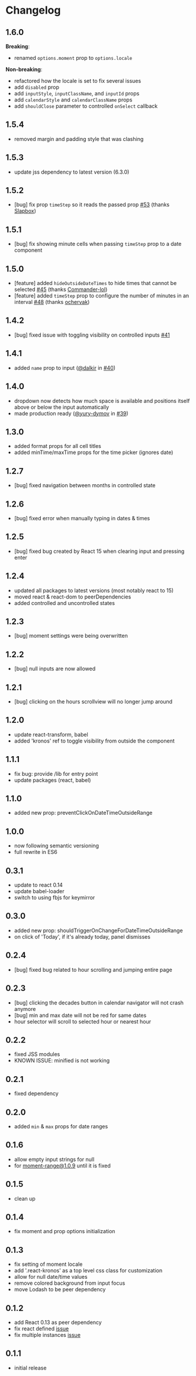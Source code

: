 Changelog
=========

## 1.6.0

**Breaking**:
- renamed `options.moment` prop to `options.locale`

**Non-breaking**:
- refactored how the locale is set to fix several issues
- add `disabled` prop
- add `inputStyle`, `inputClassName`, and `inputId` props
- add `calendarStyle` and `calendarClassName` props
- add `shouldClose` parameter to controlled `onSelect` callback

## 1.5.4

- removed margin and padding style that was clashing

## 1.5.3

- update jss dependency to latest version (6.3.0)

## 1.5.2

- [bug] fix prop `timeStep` so it reads the passed prop [#53](https://github.com/dubert/react-kronos/issues/53) (thanks [Slapbox](https://github.com/Slapbox))

## 1.5.1

- [bug] fix showing minute cells when passing `timeStep` prop to a date component

## 1.5.0

- [feature] added `hideOutsideDateTimes` to hide times that cannot be selected [#45](https://github.com/dubert/react-kronos/pull/45) (thanks [Commander-lol](https://github.com/Commander-lol))
- [feature] added `timeStep` prop to configure the number of minutes in an interval [#48](https://github.com/dubert/react-kronos/issues/48) (thanks [ochervak](https://github.com/ochervak))

## 1.4.2

- [bug] fixed issue with toggling visibility on controlled inputs [#41](https://github.com/dubert/react-kronos/issues/41)

## 1.4.1

- added `name` prop to input ([@dalkir](https://github.com/dalkir) in [#40](https://github.com/dubert/react-kronos/pull/40))

## 1.4.0

- dropdown now detects how much space is available and positions itself above or below the input automatically
- made production ready ([@yury-dymov](https://github.com/yury-dymov) in [#39](https://github.com/dubert/react-kronos/pull/39))

## 1.3.0

- added format props for all cell titles
- added minTime/maxTime props for the time picker (ignores date)

## 1.2.7

- [bug] fixed navigation between months in controlled state

## 1.2.6

- [bug] fixed error when manually typing in dates & times

## 1.2.5

- [bug] fixed bug created by React 15 when clearing input and pressing enter

## 1.2.4

- updated all packages to latest versions (most notably react to 15)
- moved react & react-dom to peerDependencies
- added controlled and uncontrolled states

## 1.2.3
- [bug] moment settings were being overwritten

## 1.2.2
- [bug] null inputs are now allowed

## 1.2.1
- [bug] clicking on the hours scrollview will no longer jump around

## 1.2.0
- update react-transform, babel
- added 'kronos' ref to toggle visibility from outside the component

## 1.1.1
- fix bug: provide /lib for entry point
- update packages (react, babel)

## 1.1.0
- added new prop: preventClickOnDateTimeOutsideRange

## 1.0.0
- now following semantic versioning
- full rewrite in ES6

## 0.3.1
- update to react 0.14
- update babel-loader
- switch to using fbjs for keymirror

## 0.3.0
- added new prop: shouldTriggerOnChangeForDateTimeOutsideRange
- on click of 'Today', if it's already today, panel dismisses

## 0.2.4
- [bug] fixed bug related to hour scrolling and jumping entire page

## 0.2.3
- [bug] clicking the decades button in calendar navigator will not crash anymore
- [bug] min and max date will not be red for same dates
- hour selector will scroll to selected hour or nearest hour

## 0.2.2
- fixed JSS modules
- KNOWN ISSUE: minified is not working

## 0.2.1
- fixed dependency

## 0.2.0
- added `min` & `max` props for date ranges

## 0.1.6
- allow empty input strings for null
- for moment-range@1.0.9 until it is fixed

## 0.1.5
- clean up

## 0.1.4
- fix moment and prop options initialization

## 0.1.3
- fix setting of moment locale
- add '.react-kronos' as a top level css class for customization
- allow for null date/time values
- remove colored background from input focus
- move Lodash to be peer dependency

## 0.1.2
- add React 0.13 as peer dependency
- fix react defined [issue](https://github.com/dubert/react-kronos/issues/1)
- fix multiple instances [issue](https://github.com/dubert/react-kronos/issues/5)

## 0.1.1
- initial release
